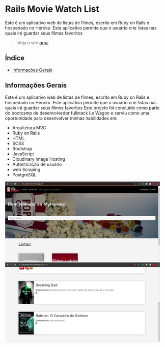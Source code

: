 # Rails Movie Watch List

Este é um aplicativo web de listas de filmes, escrito em Ruby on Rails e hospedado no Heroku. Este aplicativo permite que o usuário crie listas nas quais irá guardar seus filmes favoritos

> Veja o site [_aqui_](https://chey-watch-list.herokuapp.com/). <!-- If you have the project hosted somewhere, include the link here. -->

## Índice

- [Informações Gerais](#general-information)
<!-- * [License](#license) -->

## Informações Gerais

Este é um aplicativo web de listas de filmes, escrito em Ruby on Rails e hospedado no Heroku. Este aplicativo permite que o usuário crie listas nas quais irá guardar seus filmes favoritos
Este projeto foi concluído como parte do bootcamp de desenvolvedor fullstack Le Wagon e serviu como uma oportunidade para desenvolver minhas habilidades em:

 - Arquitetura MVC
 - Ruby on Rails 
 - HTML 
 - SCSS
 - Bootstrap
 - JavaScript
 - Cloudinary Image Hosting
 - Autenticação de usuário
 - web Scraping  
 - PostgreSQL



![main banner](https://github.com/cheyennefontes/rails-watch-list/blob/master/app/assets/images/site.png)
![main banner](https://github.com/cheyennefontes/rails-watch-list/blob/master/app/assets/images/site-2.png)
